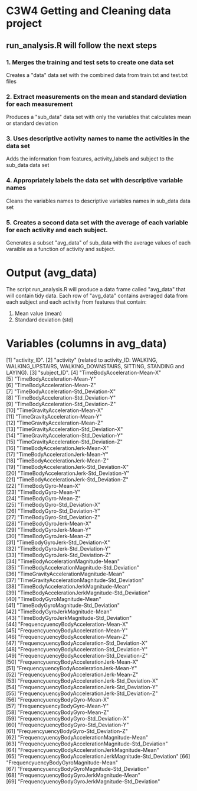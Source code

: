 # C3W4 Getting and Cleaning data project

## run_analysis.R will follow the next steps

### 1. Merges the training and test sets to create one data set
Creates a "data" data set with the combined data from train.txt and test.txt files

### 2. Extract measurements on the mean and standard deviation for each measurement
Produces a "sub_data" data set with only the variables that calculates mean or standard deviation

### 3. Uses descriptive activity names to name the activities in the data set
Adds the information from features, activity_labels and subject to the sub_data data set

### 4. Appropriately labels the data set with descriptive variable names
Cleans the variables names to descriptive variables names in sub_data data set

### 5. Creates a second data set with the average of each variable for each activity and each subject.
Generates a subset "avg_data" of sub_data with the average values of each varaible as a function of activity and subject.

# Output (avg_data)
The script run_analysis.R will produce a data frame called "avg_data" that will contain tidy data.
Each row of "avg_data" contains averaged data from each subject and each activity from features that contain:
1. Mean value (mean)
2. Standard deviation (std)

# Variables (columns in avg_data)
 [1] "activity_ID".
 [2] "activity" (related to activity_ID: WALKING, WALKING_UPSTAIRS, WALKING_DOWNSTAIRS, SITTING, STANDING and LAYING).
 [3] "subject_ID".
 [4] "TimeBodyAcceleration-Mean-X"                              
 [5] "TimeBodyAcceleration-Mean-Y"                              
 [6] "TimeBodyAcceleration-Mean-Z"                              
 [7] "TimeBodyAcceleration-Std_Deviation-X"                     
 [8] "TimeBodyAcceleration-Std_Deviation-Y"                     
 [9] "TimeBodyAcceleration-Std_Deviation-Z"                     
[10] "TimeGravityAcceleration-Mean-X"                           
[11] "TimeGravityAcceleration-Mean-Y"                           
[12] "TimeGravityAcceleration-Mean-Z"                           
[13] "TimeGravityAcceleration-Std_Deviation-X"                  
[14] "TimeGravityAcceleration-Std_Deviation-Y"                  
[15] "TimeGravityAcceleration-Std_Deviation-Z"                  
[16] "TimeBodyAccelerationJerk-Mean-X"                          
[17] "TimeBodyAccelerationJerk-Mean-Y"                          
[18] "TimeBodyAccelerationJerk-Mean-Z"                          
[19] "TimeBodyAccelerationJerk-Std_Deviation-X"                 
[20] "TimeBodyAccelerationJerk-Std_Deviation-Y"                 
[21] "TimeBodyAccelerationJerk-Std_Deviation-Z"                 
[22] "TimeBodyGyro-Mean-X"                                      
[23] "TimeBodyGyro-Mean-Y"                                      
[24] "TimeBodyGyro-Mean-Z"                                      
[25] "TimeBodyGyro-Std_Deviation-X"                             
[26] "TimeBodyGyro-Std_Deviation-Y"                             
[27] "TimeBodyGyro-Std_Deviation-Z"                             
[28] "TimeBodyGyroJerk-Mean-X"                                  
[29] "TimeBodyGyroJerk-Mean-Y"                                  
[30] "TimeBodyGyroJerk-Mean-Z"                                  
[31] "TimeBodyGyroJerk-Std_Deviation-X"                         
[32] "TimeBodyGyroJerk-Std_Deviation-Y"                         
[33] "TimeBodyGyroJerk-Std_Deviation-Z"                         
[34] "TimeBodyAccelerationMagnitude-Mean"                       
[35] "TimeBodyAccelerationMagnitude-Std_Deviation"              
[36] "TimeGravityAccelerationMagnitude-Mean"                    
[37] "TimeGravityAccelerationMagnitude-Std_Deviation"           
[38] "TimeBodyAccelerationJerkMagnitude-Mean"                   
[39] "TimeBodyAccelerationJerkMagnitude-Std_Deviation"          
[40] "TimeBodyGyroMagnitude-Mean"                               
[41] "TimeBodyGyroMagnitude-Std_Deviation"                      
[42] "TimeBodyGyroJerkMagnitude-Mean"                           
[43] "TimeBodyGyroJerkMagnitude-Std_Deviation"                  
[44] "FrequencyuencyBodyAcceleration-Mean-X"                    
[45] "FrequencyuencyBodyAcceleration-Mean-Y"                    
[46] "FrequencyuencyBodyAcceleration-Mean-Z"                    
[47] "FrequencyuencyBodyAcceleration-Std_Deviation-X"           
[48] "FrequencyuencyBodyAcceleration-Std_Deviation-Y"           
[49] "FrequencyuencyBodyAcceleration-Std_Deviation-Z"           
[50] "FrequencyuencyBodyAccelerationJerk-Mean-X"                
[51] "FrequencyuencyBodyAccelerationJerk-Mean-Y"                
[52] "FrequencyuencyBodyAccelerationJerk-Mean-Z"                
[53] "FrequencyuencyBodyAccelerationJerk-Std_Deviation-X"       
[54] "FrequencyuencyBodyAccelerationJerk-Std_Deviation-Y"       
[55] "FrequencyuencyBodyAccelerationJerk-Std_Deviation-Z"       
[56] "FrequencyuencyBodyGyro-Mean-X"                            
[57] "FrequencyuencyBodyGyro-Mean-Y"                            
[58] "FrequencyuencyBodyGyro-Mean-Z"                            
[59] "FrequencyuencyBodyGyro-Std_Deviation-X"                   
[60] "FrequencyuencyBodyGyro-Std_Deviation-Y"                   
[61] "FrequencyuencyBodyGyro-Std_Deviation-Z"                   
[62] "FrequencyuencyBodyAccelerationMagnitude-Mean"             
[63] "FrequencyuencyBodyAccelerationMagnitude-Std_Deviation"    
[64] "FrequencyuencyBodyAccelerationJerkMagnitude-Mean"         
[65] "FrequencyuencyBodyAccelerationJerkMagnitude-Std_Deviation"
[66] "FrequencyuencyBodyGyroMagnitude-Mean"                     
[67] "FrequencyuencyBodyGyroMagnitude-Std_Deviation"            
[68] "FrequencyuencyBodyGyroJerkMagnitude-Mean"                 
[69] "FrequencyuencyBodyGyroJerkMagnitude-Std_Deviation" 
